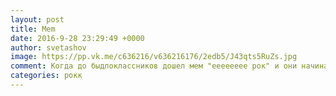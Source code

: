 ```yaml
--- 
layout: post 
title: Mem 
date: 2016-9-28 23:29:49 +0000 
author: svetashov 
image: https://pp.vk.me/c636216/v636216176/2edb5/J43qts5RuZs.jpg
comment: Когда до быдлоклассников дошел мем "ееееееее рок" и они начинают его орать
categories: рокк
---
```

